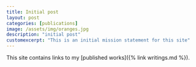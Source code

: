 ```yaml
---
title: Initial post
layout: post
categories: [publications]
image: /assets/img/oranges.jpg
description: "initial post"
customexcerpt: "This is an initial mission statement for this site"
---
```


This site contains links to my [published works]({% link writings.md %}).
